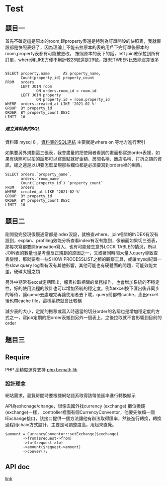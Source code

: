 # Test
## 題目一



首先不確定這是原本的room,跟property表還是特別為訂單開設的快照表，我就假設都是快照表好了，因為理論上不能去拉原本的表的用戶下完訂單後原本的room,property表都有可能被更改。
按照原本的表下的話，left join確保拉到所有訂單，where用LIKE方便不用計較28號還是29號，跟BETWEEN比效能沒差很多

```

SELECT property.name      AS property_name,
       Count(property_id) property_count
FROM   orders
       LEFT JOIN room
              ON orders.room_id = room.id
       LEFT JOIN property
              ON property.id = room.property_id
WHERE  orders.created_at LIKE '2021-02-%'
GROUP  BY property_id
ORDER  BY property_count DESC
LIMIT  10 

```

##### 建立資料表的SQL

資料庫 mysql 8 ，[資料表的SQL連結](asiayo.sql)
主要就是where on 等地方進行索引

如果要另外規劃這三張表，我會盡量的把使用者看到的畫面都寫進order表裡，如果有快照可以拍的話那可以寫重點就好金額、房間名稱、飯店名稱、打折之類的資訊，總之還是以UI要怎麼呈現那些欄位都是必須要寫到orders裡的東西。

```
SELECT orders.`property_name`,
       orders.`room_name`,
       Count(`property_id`) `property_count`
FROM   orders
WHERE  created_at LIKE '2021-02-%'
GROUP  BY property_id
ORDER  BY property_count DESC
LIMIT  10 
```

## 題目二

剛開發完發現很慢通常都是index沒設，就檢查where、join相關的INDEX有沒有設到，explan、profiling效能分析查看index有沒有跑到，像前面如果切三張表，那每次寫都要開transation寫入，也有可能發生意外LOCK TABLE的情況，所以JOIN表的數量也是考量反正規劃的原因之一，又或著同時間大量人query導致查表變慢，那就要看一些SHOW PROCESSLIST之類的觀察工具，或讓mysql紀錄一些slow query log看有沒有其他影響，其他可能也有硬體面的問題，可能效能太差，硬碟太慢之類

另外中期常有excel定期匯出，報表拉取相關的業務操作，也會增加系統的不穩定性，好的使用流程的設計也可以增加系統的穩定度，例如excel按下匯出後非同步的等待，讓queue去處理完再讓使用者去下載，query前都帶cache，產出excel後也帶cache file，這樣系統就會比較穩

減少表的大小，定期的搬移或寫入時適當的切分order的名稱也是增加穩定度的方式之一，寫job定期的把order表搬到另外一個表上，之後拉取就不會影響到目前的order

## 題目三

## Require

PHP 高精度運算支持
[php bcmath lib](https://www.php.net/manual/en/bc.setup.php)

### 設計理念

網站需求，瀏覽房間時要根據網站語系取得該幣值匯率進行轉換顯示

API為exhcnage/change，很像去國外找currency (exchange) 攤位換錢(exchange)一樣，
controller裡面有個CurrencyConventor，他要先依賴一個IExchange接口，該接口提供一個方法讓他有辦法取得匯率，然後進行轉換，轉換過程用chain方式設計，主要是可調整度高，用起來直覺。

```
$amount = CurrencyConventor::setExchange($exchange)
        ->from($request->from)
        ->to($request->to)
        ->amount($request->amount)
        ->conver();
```

## API doc
[link](api.md)

